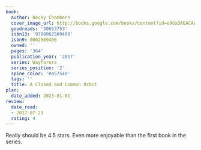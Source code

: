 ```yaml
---
book:
  author: Becky Chambers
  cover_image_url: http://books.google.com/books/content?id=e9GxDAEACAAJ&printsec=frontcover&img=1&zoom=1&source=gbs_api
  goodreads: '30653753'
  isbn13: '9780062569400'
  isbn9: 0062569406
  owned: ''
  pages: '364'
  publication_year: '2017'
  series: Wayfarers
  series_position: '2'
  spine_color: '#a5754e'
  tags: ''
  title: A Closed and Common Orbit
plan:
  date_added: 2023-01-01
review:
  date_read:
  - 2017-07-23
  rating: 4
---
```


Really should be 4.5 stars. Even more enjoyable than the first book in the series.
